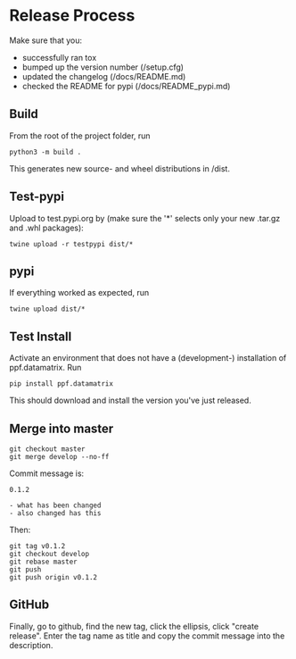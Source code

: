 # Release Process

Make sure that you:

- successfully ran tox
- bumped up the version number (/setup.cfg)
- updated the changelog (/docs/README.md)
- checked the README for pypi (/docs/README_pypi.md)

## Build

From the root of the project folder, run

```
python3 -m build .
```

This generates new source- and wheel distributions in /dist.

## Test-pypi

Upload to test.pypi.org by (make sure the '*' selects only your new .tar.gz
and .whl packages):

```
twine upload -r testpypi dist/*
```

## pypi

If everything worked as expected, run

```
twine upload dist/*
```

## Test Install

Activate an environment that does not have a (development-) installation of
ppf.datamatrix. Run

```
pip install ppf.datamatrix
```

This should download and install the version you've just released.


## Merge into master

```
git checkout master
git merge develop --no-ff
```

Commit message is:

```
0.1.2

- what has been changed
- also changed has this
```

Then:

```
git tag v0.1.2
git checkout develop
git rebase master
git push
git push origin v0.1.2
```

## GitHub

Finally, go to github, find the new tag, click the ellipsis, click
"create release". Enter the tag name as title and copy the commit message
into the description.
